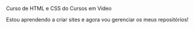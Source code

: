 Curso de HTML e CSS do Cursos em Video

Estou aprendendo a criar sites e agora vou gerenciar os meus  repositórios!